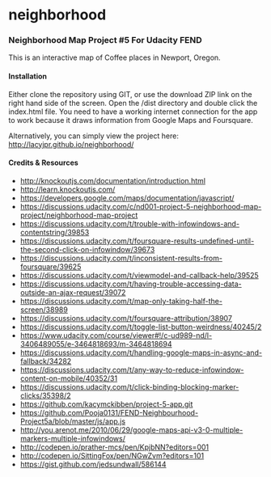 # neighborhood

### Neighborhood Map Project #5 For Udacity FEND

This is an interactive map of Coffee places in Newport, Oregon.

#### Installation

Either clone the repository using GIT, or use the download ZIP link on the right hand side of the screen. Open the /dist directory and double click the index.html file. You need to have a working internet connection for the app to work because it draws information from Google Maps and Foursquare.

Alternatively, you can simply view the project here: http://lacyjpr.github.io/neighborhood/

#### Credits & Resources
* http://knockoutjs.com/documentation/introduction.html
* http://learn.knockoutjs.com/
* https://developers.google.com/maps/documentation/javascript/
* https://discussions.udacity.com/c/nd001-project-5-neighborhood-map-project/neighborhood-map-project
* https://discussions.udacity.com/t/trouble-with-infowindows-and-contentstring/39853
* https://discussions.udacity.com/t/foursquare-results-undefined-until-the-second-click-on-infowindow/39673
* https://discussions.udacity.com/t/inconsistent-results-from-foursquare/39625
* https://discussions.udacity.com/t/viewmodel-and-callback-help/39525
* https://discussions.udacity.com/t/having-trouble-accessing-data-outside-an-ajax-request/39072
* https://discussions.udacity.com/t/map-only-taking-half-the-screen/38989
* https://discussions.udacity.com/t/foursquare-attribution/38907
* https://discussions.udacity.com/t/toggle-list-button-weirdness/40245/2
* https://www.udacity.com/course/viewer#!/c-ud989-nd/l-3406489055/e-3464818693/m-3464818694
* https://discussions.udacity.com/t/handling-google-maps-in-async-and-fallback/34282
* https://discussions.udacity.com/t/any-way-to-reduce-infowindow-content-on-mobile/40352/31
* https://discussions.udacity.com/t/click-binding-blocking-marker-clicks/35398/2
* https://github.com/kacymckibben/project-5-app.git
* https://github.com/Pooja0131/FEND-Neighbourhood-Project5a/blob/master/js/app.js
* http://you.arenot.me/2010/06/29/google-maps-api-v3-0-multiple-markers-multiple-infowindows/
* http://codepen.io/prather-mcs/pen/KpjbNN?editors=001
* http://codepen.io/SittingFox/pen/NGwZvm?editors=101
* https://gist.github.com/jedsundwall/586144





